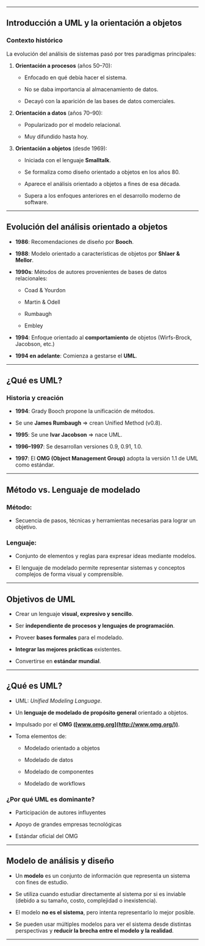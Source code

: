 ---------
## Introducción a UML y la orientación a objetos

### Contexto histórico

La evolución del análisis de sistemas pasó por tres paradigmas principales:

1. **Orientación a procesos** (años 50–70):
    
    - Enfocado en qué debía hacer el sistema.
        
    - No se daba importancia al almacenamiento de datos.
        
    - Decayó con la aparición de las bases de datos comerciales.
        
2. **Orientación a datos** (años 70–90):
    
    - Popularizado por el modelo relacional.
        
    - Muy difundido hasta hoy.
        
3. **Orientación a objetos** (desde 1969):
    
    - Iniciada con el lenguaje **Smalltalk**.
        
    - Se formaliza como diseño orientado a objetos en los años 80.
        
    - Aparece el análisis orientado a objetos a fines de esa década.
        
    - Supera a los enfoques anteriores en el desarrollo moderno de software.
        

---

## Evolución del análisis orientado a objetos

- **1986**: Recomendaciones de diseño por **Booch**.
    
- **1988**: Modelo orientado a características de objetos por **Shlaer & Mellor**.
    
- **1990s**: Métodos de autores provenientes de bases de datos relacionales:
    
    - Coad & Yourdon
        
    - Martin & Odell
        
    - Rumbaugh
        
    - Embley
        
- **1994**: Enfoque orientado al **comportamiento** de objetos (Wirfs-Brock, Jacobson, etc.)
    
- **1994 en adelante**: Comienza a gestarse el **UML**.
    

---

## ¿Qué es UML?

### Historia y creación

- **1994**: Grady Booch propone la unificación de métodos.
    
- Se une **James Rumbaugh** ⇒ crean Unified Method (v0.8).
    
- **1995**: Se une **Ivar Jacobson** ⇒ nace UML.
    
- **1996–1997**: Se desarrollan versiones 0.9, 0.91, 1.0.
    
- **1997**: El **OMG (Object Management Group)** adopta la versión 1.1 de UML como estándar.
    

---

## Método vs. Lenguaje de modelado

### Método:

- Secuencia de pasos, técnicas y herramientas necesarias para lograr un objetivo.
    
### Lenguaje:

- Conjunto de elementos y reglas para expresar ideas mediante modelos.
    
- El lenguaje de modelado permite representar sistemas y conceptos complejos de forma visual y comprensible.
    

---

## Objetivos de UML

- Crear un lenguaje **visual, expresivo y sencillo**.
    
- Ser **independiente de procesos y lenguajes de programación**.
    
- Proveer **bases formales** para el modelado.
    
- **Integrar las mejores prácticas** existentes.
    
- Convertirse en **estándar mundial**.
    

---

## ¿Qué es UML?

- UML: _Unified Modeling Language_.
    
- Un **lenguaje de modelado de propósito general** orientado a objetos.
    
- Impulsado por el **OMG ([www.omg.org](http://www.omg.org/))**.
    
- Toma elementos de:
    
    - Modelado orientado a objetos
        
    - Modelado de datos
        
    - Modelado de componentes
        
    - Modelado de workflows
        

### ¿Por qué UML es dominante?

- Participación de autores influyentes
    
- Apoyo de grandes empresas tecnológicas
    
- Estándar oficial del OMG
    

---

## Modelo de análisis y diseño

- Un **modelo** es un conjunto de información que representa un sistema con fines de estudio.
    
- Se utiliza cuando estudiar directamente al sistema por si es inviable (debido a su tamaño, costo, complejidad o inexistencia).
    
- El modelo **no es el sistema**, pero intenta representarlo lo mejor posible.
    
- Se pueden usar múltiples modelos para ver el sistema desde distintas perspectivas y **reducir la brecha entre el modelo y la realidad**.
    
---
